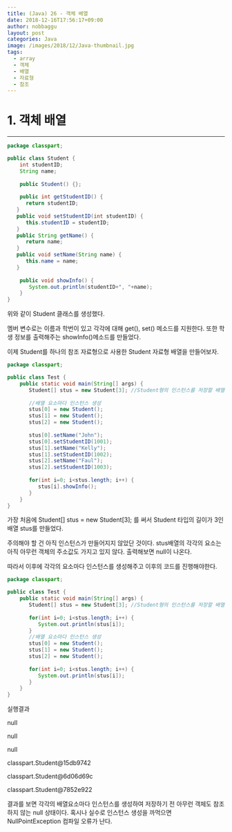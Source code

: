 ```yaml
---
title: (Java) 26 - 객체 배열
date: 2018-12-16T17:56:17+09:00
author: nobbaggu
layout: post
categories: Java
image: /images/2018/12/Java-thumbnail.jpg
tags:
  - array
  - 객체
  - 배열
  - 자료형
  - 참조
---
```

# 1. 객체 배열

* * *

~~~ java
package classpart;

public class Student {
    int studentID;
    String name;
    
    public Student() {};
   
    public int getStudentID() {
      return studentID;
   }
   public void setStudentID(int studentID) {
      this.studentID = studentID;
   }
   public String getName() {
      return name;
   }
   public void setName(String name) {
      this.name = name;
   }
    
    public void showInfo() {
       System.out.println(studentID+", "+name);
    }
}
~~~

위와 같이 Student 클래스를 생성했다.

멤버 변수로는 이름과 학번이 있고 각각에 대해 get(), set() 메소드를 지원한다. 또한 학생 정보를 출력해주는 showInfo()메소드를 만들었다.

이제 Student를 하나의 참조 자료형으로 사용한 Student 자료형 배열을 만들어보자.

~~~ java
package classpart;

public class Test {
    public static void main(String[] args) {
       Student[] stus = new Student[3]; //Student형의 인스턴스를 저장할 배열공간만 확보했을 뿐 아직 인스턴스가 만들어지지 않았다.
       
       //배열 요소마다 인스턴스 생성
       stus[0] = new Student();
       stus[1] = new Student();
       stus[2] = new Student();
       
       stus[0].setName("John");
       stus[0].setStudentID(1001);
       stus[1].setName("Kelly");
       stus[1].setStudentID(1002);
       stus[2].setName("Faul");
       stus[2].setStudentID(1003);
       
       for(int i=0; i<stus.length; i++) {
          stus[i].showInfo();
       }
    }
}
~~~

가장 처음에 Student[] stus = new Student[3]; 를 써서 Student 타입의 길이가 3인 배열 stus를 만들었다.

주의해야 할 건 아직 인스턴스가 만들어지지 않았단 것이다. stus배열의 각각의 요소는 아직 아무런 객체의 주소값도 가지고 있지 않다. 출력해보면 null이 나온다.

따라서 이후에 각각의 요소마다 인스턴스를 생성해주고 이후의 코드를 진행해야한다.

~~~ java
package classpart;

public class Test {
    public static void main(String[] args) {
       Student[] stus = new Student[3]; //Student형의 인스턴스를 저장할 배열 공간만 확보했을 뿐 아직 인스턴스가 만들어지지 않았다.
       
       for(int i=0; i<stus.length; i++) {
          System.out.println(stus[i]);
       }
       //배열 요소마다 인스턴스 생성
       stus[0] = new Student();
       stus[1] = new Student();
       stus[2] = new Student();
       
       for(int i=0; i<stus.length; i++) {
          System.out.println(stus[i]);
       }
    }
}
~~~

실행결과

null


null


null


classpart.Student@15db9742


classpart.Student@6d06d69c


classpart.Student@7852e922

결과를 보면 각각의 배열요소마다 인스턴스를 생성하여 저장하기 전 아무런 객체도 참조하지 않는 null 상태이다. 혹시나 실수로 인스턴스 생성을 까먹으면 NullPointException 컴파일 오류가 난다.

&nbsp;